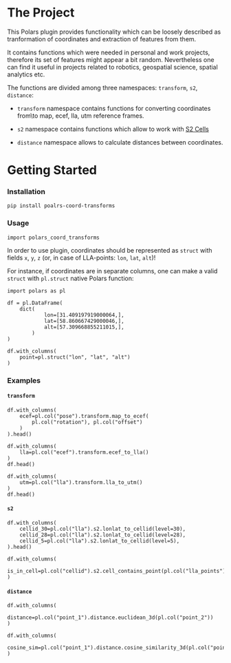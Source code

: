 # The Project

This Polars plugin provides functionality which can be loosely described as tranformation of coordinates and extraction of features from them.

 It contains functions which were needed in personal and work projects, therefore its set of features might appear a bit random. Nevertheless one can find it useful in projects related to robotics, geospatial science, spatial analytics etc. 

The functions are divided among three namespaces: `transform`, `s2`, `distance`:

- `transform` namespace contains functions for converting coordinates from\to map, ecef, lla, utm reference frames.

- `s2` namespace contains functions which allow to work with [S2 Cells](http://s2geometry.io/about/overview)

- `distance` namespace allows to calculate distances between coordinates.


# Getting Started

### Installation

```
pip install poalrs-coord-transforms
```

### Usage 

```
import polars_coord_transforms
```

In order to use plugin, coordinates should be represented as `struct` with fields `x`, `y`, `z` (or, in case of LLA-points: `lon`, `lat`, `alt`)!

For instance, if coordinates are in separate columns, one can make a valid `struct` with `pl.struct` native Polars function:

```
import polars as pl

df = pl.DataFrame(
    dict(
            lon=[31.409197919000064,],
            lat=[58.860667429000046,],
            alt=[57.309668855211015,],
        )
)

df.with_columns(
    point=pl.struct("lon", "lat", "alt")
)
```

### Examples


#### `transform`

```
df.with_columns(
    ecef=pl.col("pose").transform.map_to_ecef(
        pl.col("rotation"), pl.col("offset")
    )
).head()
```


```
df.with_columns(
    lla=pl.col("ecef").transform.ecef_to_lla()
)
df.head()
```


```
df.with_columns(
    utm=pl.col("lla").transform.lla_to_utm()
)
df.head()
```

#### `s2`

```
df.with_columns(
    cellid_30=pl.col("lla").s2.lonlat_to_cellid(level=30),
    cellid_28=pl.col("lla").s2.lonlat_to_cellid(level=28),
    cellid_5=pl.col("lla").s2.lonlat_to_cellid(level=5),
).head()
```

```
df.with_columns(
    is_in_cell=pl.col("cellid").s2.cell_contains_point(pl.col("lla_points"))
)
```

#### `distance`

```
df.with_columns(
    distance=pl.col("point_1").distance.euclidean_3d(pl.col("point_2"))
)
```


```
df.with_columns(
    cosine_sim=pl.col("point_1").distance.cosine_similarity_3d(pl.col("point_2"))
)
```


